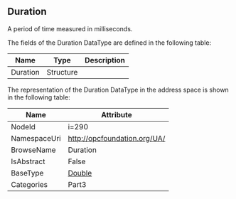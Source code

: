 <!-- datatype -->
## Duration
A period of time measured in milliseconds.  
<!-- end of description -->
The fields of the Duration DataType are defined in the following table:  

|Name|Type|Description|
|---|---|---|
|Duration|Structure||

The representation of the Duration DataType in the address space is shown in the following table:  

|Name|Attribute|
|---|---|
|NodeId|i=290|
|NamespaceUri|http://opcfoundation.org/UA/|
|BrowseName|Duration|
|IsAbstract|False|
|BaseType|[Double](../../../Part3/DataTypes/Double/readme.md)|
|Categories|Part3|

